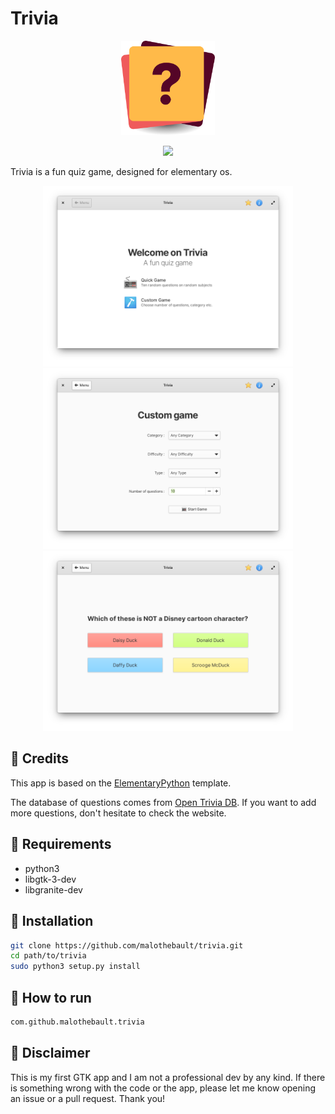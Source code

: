 # Trivia

<p align="center">
  <img width="150" src="https://github.com/malothebault/trivia/blob/main/data/assets/logo.png">
</p>
<div align="center">
   <a href="https://github.com/malothebault/trivia/blob/main/LICENSE">
    <img src="https://img.shields.io/badge/License-GPL--3.0-blue.svg">
   </a>
</div>

Trivia is a fun quiz game, designed for elementary os. 

<div align="center">
    <img  src="https://github.com/malothebault/trivia/blob/main/data/assets/screenshot_menu.png" alt="Menu" width="400">
    <img  src="https://github.com/malothebault/trivia/blob/main/data/assets/screenshot_custom.png" alt="Custom Game" width="400">
    <img  src="https://github.com/malothebault/trivia/blob/main/data/assets/screenshot_question.png" alt="Question" width="400">
</div>

## 🙏 Credits
This app is based on the [ElementaryPython](https://github.com/mirkobrombin/ElementaryPython) template.

The database of questions comes from [Open Trivia DB](https://opentdb.com/). If you want to add more questions, don't hesitate to check the website.

## 🔧 Requirements
- python3
- libgtk-3-dev
- libgranite-dev 

## 🔧 Installation
```bash
git clone https://github.com/malothebault/trivia.git
cd path/to/trivia
sudo python3 setup.py install
```

## 🔧 How to run
```bash
com.github.malothebault.trivia
```

## 🚧 Disclaimer
This is my first GTK app and I am not a professional dev by any kind. If there is something wrong with the code or the app, please let me know opening an issue or a pull request. Thank you!
